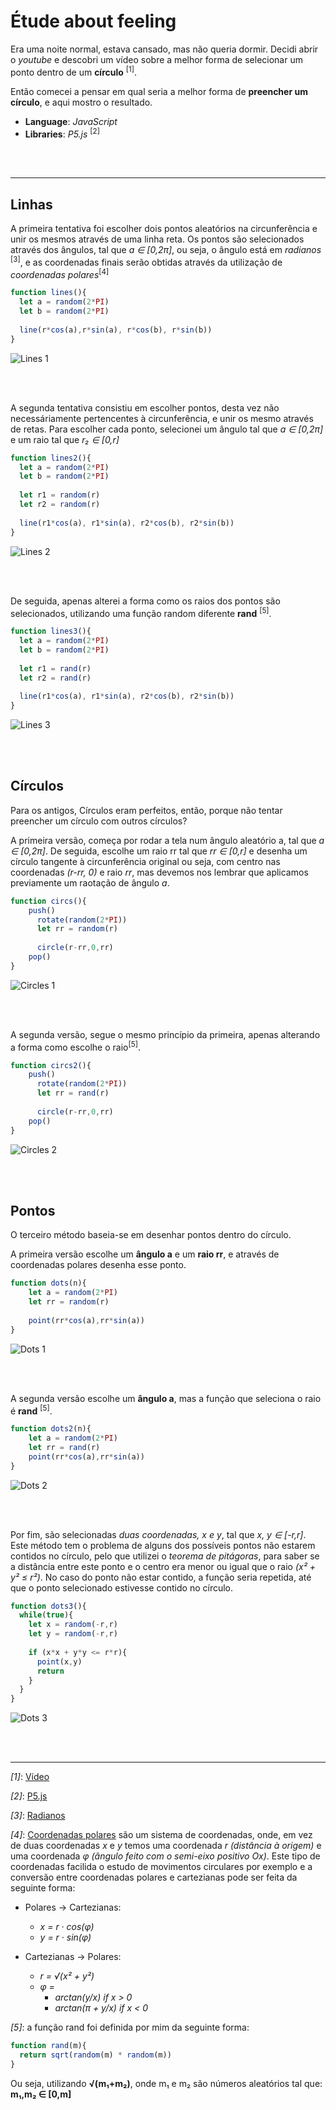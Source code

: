 # Étude about feeling

Era uma noite normal, estava cansado, mas não queria dormir. Decidi abrir o *youtube* e descobri um vídeo sobre a melhor forma de selecionar um ponto dentro de um **círculo** <sup>[1]</sup>.

Então comecei a pensar em qual seria a melhor forma de **preencher um círculo**, e aqui mostro o resultado.

* **Language**: *JavaScript*
* **Libraries**: *P5.js* <sup>[2]</sup>

<br></br>

-----
## Linhas
A primeira tentativa foi escolher dois pontos aleatórios na circunferência e unir os mesmos através de uma linha reta. Os pontos são selecionados através dos ângulos, tal que *a ∈ [0,2π]*, ou seja, o ângulo está em *radianos* <sup>[3]</sup>, e as coordenadas finais serão obtidas através da utilização de *coordenadas polares*<sup>[4]</sup>

```js
function lines(){
  let a = random(2*PI)
  let b = random(2*PI)
  
  line(r*cos(a),r*sin(a), r*cos(b), r*sin(b))
}
```

![Lines 1](/assets/etude/lines.png)

<br></br>

A segunda tentativa consistiu em escolher pontos, desta vez não necessáriamente pertencentes à circunferência, e unir
os mesmo através de retas. Para escolher cada ponto, selecionei um ângulo tal que  *a ∈ [0,2π]* e um raio tal que *r₂ ∈ [0,r]*

```js
function lines2(){  
  let a = random(2*PI)
  let b = random(2*PI)
  
  let r1 = random(r)
  let r2 = random(r)
  
  line(r1*cos(a), r1*sin(a), r2*cos(b), r2*sin(b))
}
```

![Lines 2](/assets/etude/lines2.png)

<br></br>

De seguida, apenas alterei a forma como os raios dos pontos são selecionados, utilizando uma função random diferente **rand** <sup>[5]</sup>.

```js
function lines3(){
  let a = random(2*PI)
  let b = random(2*PI)
  
  let r1 = rand(r)
  let r2 = rand(r)
  
  line(r1*cos(a), r1*sin(a), r2*cos(b), r2*sin(b))
}
```

![Lines 3](/assets/etude/lines3.png)

<br></br>

## Círculos

Para os antigos, Círculos eram perfeitos, então, porque não tentar preencher um círculo com outros círculos?

A primeira versão, começa por rodar a tela num ângulo aleatório a, tal que *a ∈ [0,2π]*. De seguida, escolhe um raio rr tal que *rr ∈ [0,r]* e desenha um círculo tangente à circunferência original ou seja, com centro nas coordenadas *(r-rr, 0)* e raio *rr*, mas devemos nos lembrar que aplicamos previamente um raotação de ângulo *a*.

```js
function circs(){
    push()
      rotate(random(2*PI))
      let rr = random(r)
  
      circle(r-rr,0,rr)
    pop()
}
```

![Circles 1](/assets/etude/circs.png)

<br></br>

A segunda versão, segue o mesmo princípio da primeira, apenas alterando a forma como escolhe o raio<sup>[5]</sup>.

```js
function circs2(){
    push()
      rotate(random(2*PI))
      let rr = rand(r)
  
      circle(r-rr,0,rr)
    pop()
}
```

![Circles 2](/assets/etude/circs2.png)

<br></br>

## Pontos
O terceiro método baseia-se em desenhar pontos dentro do círculo.

A primeira versão escolhe um **ângulo a** e um **raio rr**, e através de coordenadas polares desenha esse ponto.

```js
function dots(n){
    let a = random(2*PI)
    let rr = random(r)
    
    point(rr*cos(a),rr*sin(a))
}
```

![Dots 1](/assets/etude/dots.png)

<br></br>

A segunda versão escolhe um **ângulo a**, mas a função que seleciona o raio é **rand** <sup>[5]</sup>.

```js
function dots2(n){
    let a = random(2*PI)
    let rr = rand(r)
    point(rr*cos(a),rr*sin(a))
}
```

![Dots 2](/assets/etude/dots3.png)

<br></br>

Por fim, são selecionadas *duas coordenadas, x e y*, tal que *x, y ∈ [-r,r]*.
Este método tem o problema de alguns dos possíveis pontos não estarem contidos no círculo, pelo que utilizei o *teorema de pitágoras*, para saber se a distância entre este ponto e o centro era menor ou igual que o raio *(x² + y² ≤ r²)*. No caso do ponto não estar contido, a função seria repetida, até que o ponto selecionado estivesse contido no círculo.

```js
function dots3(){
  while(true){
    let x = random(-r,r)
    let y = random(-r,r)
    
    if (x*x + y*y <= r*r){
      point(x,y)
      return
    }
  }
}
```

![Dots 3](/assets/etude/dots2.png)

<br></br>

-----
*[1]*: [Vídeo](https://www.youtube.com/watch?v=4y_nmpv-9lI&t=166s)

*[2]*: [P5.js](https://p5js.org/)

*[3]*: [Radianos](https://upchieve.org/blog/2021/4/18/what-are-radians)

*[4]*: [Coordenadas polares](https://tutorial.math.lamar.edu/Classes/CalcII/PolarCoordinates.aspx) são um sistema de coordenadas, onde, em vez de duas coordenadas *x* e *y* temos uma coordenada *r (distância à origem)* e uma coordenada *φ (ângulo feito com o semi-eixo positivo Ox)*. Este tipo de coordenadas facilida o estudo de movimentos circulares por exemplo e a conversão entre coordenadas polares e cartezianas pode ser feita da seguinte forma:

* Polares → Cartezianas:
    * *x = r · cos(φ)*
    * *y = r · sin(φ)*

* Cartezianas → Polares:
    * *r = √(x² + y²)*
    * *φ =*
        * *arctan(y/x) if x > 0*
        * *arctan(π + y/x) if x < 0*

*[5]*: a função rand foi definida por mim da seguinte forma:

```js
function rand(m){
  return sqrt(random(m) * random(m))
}
```

Ou seja, utilizando **√(m₁+m₂)**, onde m₁ e m₂ são números aleatórios tal que: **m₁,m₂ ∈ [0,m]**